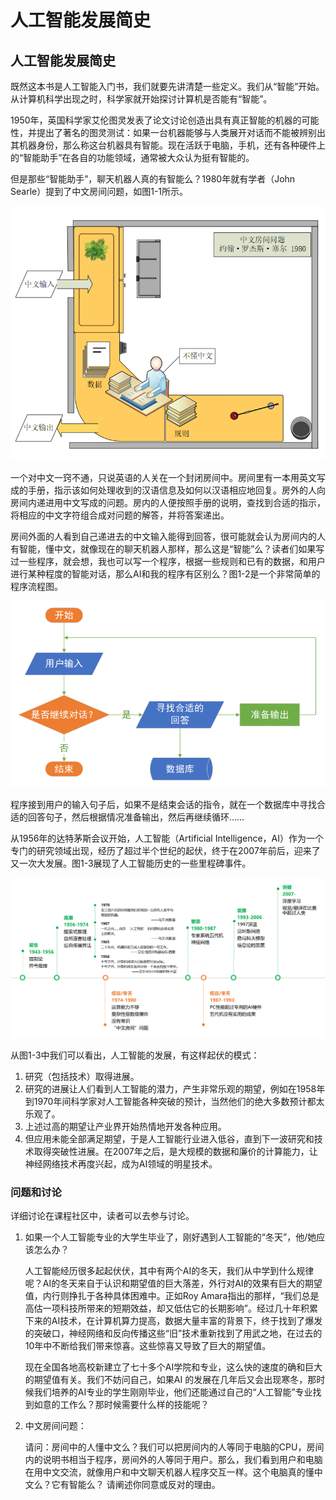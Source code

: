 # 人工智能发展简史

## 人工智能发展简史

既然这本书是人工智能入门书，我们就要先讲清楚一些定义。我们从“智能”开始。从计算机科学出现之时，科学家就开始探讨计算机是否能有“智能”。

1950年，英国科学家艾伦图灵发表了论文讨论创造出具有真正智能的机器的可能性，并提出了著名的图灵测试：如果一台机器能够与人类展开对话而不能被辨别出其机器身份，那么称这台机器具有智能。现在活跃于电脑，手机，还有各种硬件上的“智能助手”在各自的功能领域，通常被大众认为挺有智能的。

但是那些“智能助手”，聊天机器人真的有智能么？1980年就有学者（John Searle）提到了中文房间问题，如图1-1所示。

![&#x56FE;1-1 &#x4E2D;&#x6587;&#x623F;&#x95F4;&#x95EE;&#x9898;](.gitbook/assets/image%20%284%29.png)

一个对中文一窍不通，只说英语的人关在一个封闭房间中。房间里有一本用英文写成的手册，指示该如何处理收到的汉语信息及如何以汉语相应地回复。房外的人向房间内递进用中文写成的问题。房内的人便按照手册的说明，查找到合适的指示，将相应的中文字符组合成对问题的解答，并将答案递出。

房间外面的人看到自己递进去的中文输入能得到回答，很可能就会认为房间内的人有智能，懂中文，就像现在的聊天机器人那样，那么这是“智能”么？读者们如果写过一些程序，就会想，我也可以写一个程序，根据一些规则和已有的数据，和用户进行某种程度的智能对话，那么AI和我的程序有区别么？图1-2是一个非常简单的程序流程图。

![&#x56FE;1-2 &#x7B80;&#x5355;&#x7684;&#x7A0B;&#x5E8F;&#x6D41;&#x7A0B;&#x56FE;](.gitbook/assets/image%20%2821%29.png)

程序接到用户的输入句子后，如果不是结束会话的指令，就在一个数据库中寻找合适的回答句子，然后根据情况准备输出，然后再继续循环……

从1956年的达特茅斯会议开始，人工智能（Artificial Intelligence，AI）作为一个专门的研究领域出现，经历了超过半个世纪的起伏，终于在2007年前后，迎来了又一次大发展。图1-3展现了人工智能历史的一些里程碑事件。

![&#x56FE;1-3 &#x4EBA;&#x5DE5;&#x667A;&#x80FD;&#x53D1;&#x5C55;&#x53F2;](.gitbook/assets/image%20%2820%29.png)

从图1-3中我们可以看出，人工智能的发展，有这样起伏的模式：

1. 研究（包括技术）取得进展。
2. 研究的进展让人们看到人工智能的潜力，产生非常乐观的期望，例如在1958年到1970年间科学家对人工智能各种突破的预计，当然他们的绝大多数预计都太乐观了。
3. 上述过高的期望让产业界开始热情地开发各种应用。
4. 但应用未能全部满足期望，于是人工智能行业进入低谷，直到下一波研究和技术取得突破性进展。在2007年之后，是大规模的数据和廉价的计算能力，让神经网络技术再度兴起，成为AI领域的明星技术。

### 问题和讨论

详细讨论在课程社区中，读者可以去参与讨论。

1. 如果一个人工智能专业的大学生毕业了，刚好遇到人工智能的“冬天”，他/她应该怎么办？

   人工智能经历很多起起伏伏，其中有两个AI的冬天，我们从中学到什么规律呢？AI的冬天来自于认识和期望值的巨大落差，外行对AI的效果有巨大的期望值，内行则挣扎于各种具体困难中。正如Roy Amara指出的那样，“我们总是高估一项科技所带来的短期效益，却又低估它的长期影响”。经过几十年积累下来的AI技术，在计算机算力提高，数据大量丰富的背景下，终于找到了爆发的突破口，神经网络和反向传播这些“旧”技术重新找到了用武之地，在过去的10年中不断给我们带来惊喜。这些惊喜又导致了巨大的期望值。

   现在全国各地高校新建立了七十多个AI学院和专业，这么快的速度的确和巨大的期望值有关。我们不妨问自己，如果AI 的发展在几年后又会出现寒冬，那时候我们培养的AI专业的学生刚刚毕业，他们还能通过自己的“人工智能”专业找到如意的工作么？那时候需要什么样的技能呢？

2. 中文房间问题：

   请问：房间中的人懂中文么？我们可以把房间内的人等同于电脑的CPU，房间内的说明书相当于程序，房间外的人等同于用户。那么，我们看到用户和电脑在用中文交流，就像用户和中文聊天机器人程序交互一样。这个电脑真的懂中文么？它有智能么？ 请阐述你同意或反对的理由。

